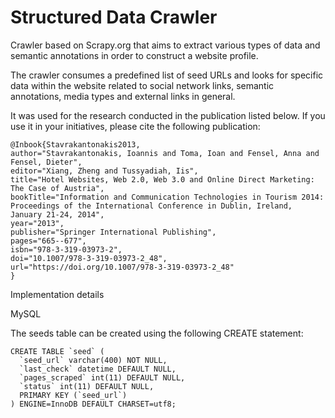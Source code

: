 # Structured Data Crawler
Crawler based on Scrapy.org that aims to extract various types of data and semantic annotations in order to construct a website profile.

The crawler consumes a predefined list of seed URLs and looks for specific data within the website related to social network links, semantic annotations, media types and external links in general.

It was used for the research conducted in the publication listed below. If you use it in your initiatives, please cite the following publication:
```
@Inbook{Stavrakantonakis2013,
author="Stavrakantonakis, Ioannis and Toma, Ioan and Fensel, Anna and Fensel, Dieter",
editor="Xiang, Zheng and Tussyadiah, Iis",
title="Hotel Websites, Web 2.0, Web 3.0 and Online Direct Marketing: The Case of Austria",
bookTitle="Information and Communication Technologies in Tourism 2014: Proceedings of the International Conference in Dublin, Ireland, January 21-24, 2014",
year="2013",
publisher="Springer International Publishing",
pages="665--677",
isbn="978-3-319-03973-2",
doi="10.1007/978-3-319-03973-2_48",
url="https://doi.org/10.1007/978-3-319-03973-2_48"
}
```


Implementation details

MySQL

The seeds table can be created using the following CREATE statement:
```
CREATE TABLE `seed` (
  `seed_url` varchar(400) NOT NULL,
  `last_check` datetime DEFAULT NULL,
  `pages_scraped` int(11) DEFAULT NULL,
  `status` int(11) DEFAULT NULL,
  PRIMARY KEY (`seed_url`)
) ENGINE=InnoDB DEFAULT CHARSET=utf8;
```